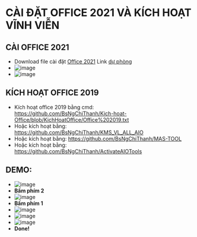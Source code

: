 # CÀI ĐẶT OFFICE 2021 VÀ KÍCH HOẠT VĨNH VIỄN #

## CÀI OFFICE 2021 ##
  - Download file cài đặt [Office 2021](https://bsthanh-my.sharepoint.com/:u:/g/personal/0914678254_bsthanh_onmicrosoft_com/EXiGwcp2FV5IkwMqbgz_vuMByjQHiB7t2nbSF4osVSPD6A?e=3Oh09X) Link [dự phòng](https://bsthanh-my.sharepoint.com/:u:/g/personal/0914678254_bsthanh_onmicrosoft_com/EXf8X5BidaVEvl6mMPkv0vkBpvqHaUUJ5tc-yE9yfmghIw?e=iVo9XO)
  - ![image](https://github.com/BsNgChiThanh/Cai-Office2021-va-kich-hoat/assets/82578024/2b0397e4-e59a-4139-80be-56b1d50378a3)
  - ![image](https://github.com/BsNgChiThanh/Cai-Office2021-va-kich-hoat/assets/82578024/52ba52c0-6f16-4318-bd89-9cde64b0391c)

## KÍCH HOẠT OFFICE 2019 ##
- Kích hoạt office 2019 bằng cmd: https://github.com/BsNgChiThanh/Kich-hoat-Office/blob/KichHoatOffice/Office%202019.txt
- Hoặc kích hoạt bằng: https://github.com/BsNgChiThanh/KMS_VL_ALL_AIO
- Hoặc kích hoạt bằng: https://github.com/BsNgChiThanh/MAS-TOOL
- Hoặc kích hoạt bằng: https://github.com/BsNgChiThanh/ActivateAIOTools

## DEMO: ##
- ![image](https://github.com/BsNgChiThanh/Cai-Office2021-va-kich-hoat/assets/82578024/1840b033-611f-40c6-b578-1e014614fe9a)
- **Bấm phím 2**
- ![image](https://github.com/BsNgChiThanh/Cai-Office2021-va-kich-hoat/assets/82578024/1de68f1e-76b3-4c33-8224-a35149a858bf)
- **Bấm phím 1**
- ![image](https://github.com/BsNgChiThanh/Cai-Office2021-va-kich-hoat/assets/82578024/527a21a6-60d1-4d5c-87b4-b2a5a68cd155)
- ![image](https://github.com/BsNgChiThanh/Cai-Office2021-va-kich-hoat/assets/82578024/aab10569-c2f9-4893-919b-95253aaf6b10)
- ![image](https://github.com/BsNgChiThanh/Cai-Office2021-va-kich-hoat/assets/82578024/b255cdaf-3fb8-43f6-ae34-a6f9e14a7b03)
- **Done!**
